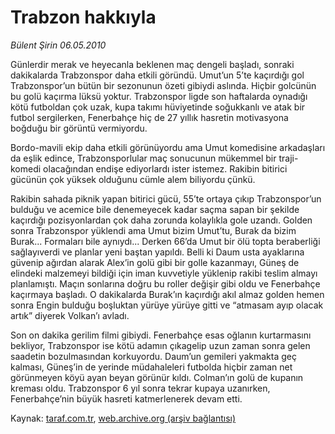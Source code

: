 # Trabzon hakkıyla

*Bülent Şirin  06.05.2010*

<div class="yazi"><p>Günlerdir merak ve heyecanla beklenen maç dengeli başladı, sonraki dakikalarda Trabzonspor daha etkili göründü. Umut’un 5’te kaçırdığı gol Trabzonspor’un bütün bir sezonunun özeti gibiydi aslında. Hiçbir golcünün bu golü kaçırma lüksü yoktur. Trabzonspor ligde son haftalarda oynadığı kötü futboldan çok uzak, kupa takımı hüviyetinde soğukkanlı ve atak bir futbol sergilerken, Fenerbahçe hiç de 27 yıllık hasretin motivasyona boğduğu bir görüntü vermiyordu.</p>
<p>Bordo-mavili ekip daha etkili görünüyordu ama Umut komedisine arkadaşları da eşlik edince, Trabzonsporlular maç sonucunun mükemmel bir traji-komedi olacağından endişe ediyorlardı ister istemez. Rakibin bitirici gücünün çok yüksek olduğunu cümle alem biliyordu çünkü.</p>
<p>Rakibin sahada piknik yapan bitirici gücü, 55’te ortaya çıkıp Trabzonspor’un bulduğu ve acemice bile denemeyecek kadar saçma sapan bir şekilde kaçırdığı pozisyonlardan çok daha zorunda kolaylıkla gole uzandı. Golden sonra Trabzonspor yüklendi ama Umut bizim Umut’tu, Burak da bizim Burak... Formaları bile aynıydı... Derken 66’da Umut bir ölü topta beraberliği sağlayıverdi ve planlar yeni baştan yapıldı. Belli ki Daum usta ayaklarına güvenip ağırdan alarak Alex’in golü gibi bir golle kazanmayı, Güneş de elindeki malzemeyi bildiği için iman kuvvetiyle yüklenip rakibi teslim almayı planlamıştı. Maçın sonlarına doğru bu roller değişir gibi oldu ve Fenerbahçe kaçırmaya başladı. O dakikalarda Burak’ın kaçırdığı akıl almaz golden hemen sonra Engin bulduğu boşluktan yürüye yürüye gitti ve “atmasam ayıp olacak artık” diyerek Volkan’ı avladı.</p>
<p>Son on dakika gerilim filmi gibiydi. Fenerbahçe esas oğlanın kurtarmasını bekliyor, Trabzonspor ise kötü adamın çıkagelip uzun zaman sonra gelen saadetin bozulmasından korkuyordu. Daum’un gemileri yakmakta geç kalması, Güneş’in de yerinde müdahaleleri futbolda hiçbir zaman net görünmeyen köyü ayan beyan görünür kıldı. Colman’ın golü de kupanın kreması oldu. Trabzonspor 6 yıl sonra tekrar kupaya uzanırken, Fenerbahçe’nin büyük hasreti katmerlenerek devam etti.</p></div>

Kaynak: [taraf.com.tr](http://www.taraf.com.tr:80/bulent-sirin/makale-trabzon-hakkiyla.htm), [web.archive.org (arşiv bağlantısı)](http://web.archive.org/web/20100509014210/http://www.taraf.com.tr:80/bulent-sirin/makale-trabzon-hakkiyla.htm)

